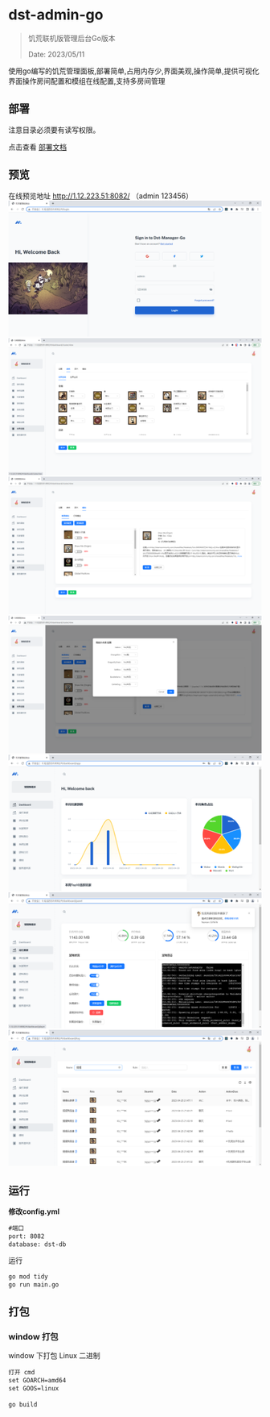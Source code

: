 # dst-admin-go
> 饥荒联机版管理后台Go版本
>
> Date: 2023/05/11

使用go编写的饥荒管理面板,部署简单,占用内存少,界面美观,操作简单,提供可视化界面操作房间配置和模组在线配置,支持多房间管理
## 部署
注意目录必须要有读写权限。

点击查看 [部署文档](./doc/install.md)

## 预览

在线预览地址 http://1.12.223.51:8082/
（admin 123456）
![首页效果](./doc/image/登录.png)
![首页效果](./doc/image/房间.png)
![首页效果](./doc/image/mod.png)
![首页效果](./doc/image/mod配置.png)
![统计效果](./doc/image/统计.png)
![面板效果](./doc/image/面板.png)
![日志效果](./doc/image/日志.png)
    

## 运行

**修改config.yml**
```
#端口
port: 8082
database: dst-db
```


运行
```
go mod tidy
go run main.go
```

## 打包


### window 打包

window 下打包 Linux 二进制 

```
打开 cmd
set GOARCH=amd64
set GOOS=linux

go build
```
